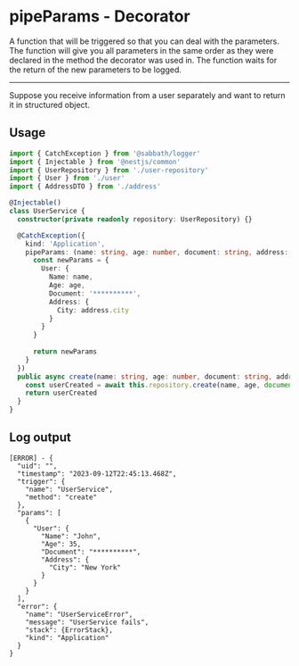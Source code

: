 # pipeParams - Decorator

A function that will be triggered so that you can deal with the parameters.
The function will give you all parameters in the same order as they were declared in the method the decorator was used in.
The function waits for the return of the new parameters to be logged.

---
Suppose you receive information from a user separately and want to return it in structured object.

## Usage
```typescript
import { CatchException } from '@sabbath/logger'
import { Injectable } from '@nestjs/common'
import { UserRepository } from './user-repository'
import { User } from './user'
import { AddressDTO } from './address'

@Injectable()
class UserService {
  constructor(private readonly repository: UserRepository) {}

  @CatchException({
    kind: 'Application',
    pipeParams: (name: string, age: number, document: string, address: AddressDTO) => {
      const newParams = {
        User: {
          Name: name,
          Age: age,
          Document: '**********',
          Address: {
            City: address.city
          }
        }
      }
      
      return newParams
    }
  })
  public async create(name: string, age: number, document: string, address: AddressDTO): Promise<User> {
    const userCreated = await this.repository.create(name, age, document, address)
    return userCreated
  }
}
```

## Log output
```text
[ERROR] - {
  "uid": "",
  "timestamp": "2023-09-12T22:45:13.468Z",
  "trigger": {
    "name": "UserService",
    "method": "create"
  },
  "params": [
    {
      "User": {
        "Name": "John",
        "Age": 35,
        "Document": "**********",
        "Address": {
          "City": "New York"
        }
      }
    }
  ],
  "error": {
    "name": "UserServiceError",
    "message": "UserService fails",
    "stack": {ErrorStack},
    "kind": "Application"
  }
}
```
